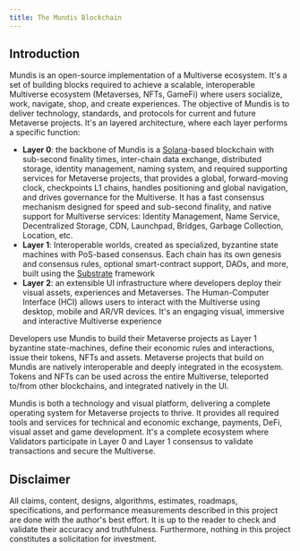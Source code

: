 ```yaml
---
title: The Mundis Blockchain
---
```


## Introduction

Mundis is an open-source implementation of a Multiverse ecosystem. It's a set of building blocks required to achieve a scalable, interoperable Multiverse ecosystem (Metaverses, NFTs, GameFi) where users socialize, work, navigate, shop, and create experiences. The objective of Mundis is to deliver technology, standards, and protocols for current and future Metaverse projects. It's an layered architecture, where each layer performs a specific function:

* **Layer 0**: the backbone of Mundis is a [Solana](https://docs.solana.com/introduction)-based blockchain with sub-second finality times, inter-chain data exchange, distributed storage, identity management, naming system, and required supporting services for Metaverse projects, that provides a global, forward-moving clock, checkpoints L1 chains, handles positioning and global navigation, and drives governance for the Multiverse. It has a fast consensus mechanism designed for speed and sub-second finality, and native support for Multiverse services: Identity Management, Name Service, Decentralized Storage, CDN, Launchpad, Bridges, Garbage Collection, Location, etc.
* **Layer 1**: Interoperable worlds, created as specialized, byzantine state machines with PoS-based consensus. Each chain has its own genesis and consensus rules, optional smart-contract support, DAOs, and more, built using the [Substrate](https://docs.substrate.io/v3/getting-started/overview/) framework
* **Layer 2**: an extensible UI infrastructure where developers deploy their visual assets, experiences and Metaverses. The Human-Computer Interface (HCI) allows users to interact with the Multiverse using desktop, mobile and AR/VR devices. It's an engaging visual, immersive and interactive Multiverse experience

Developers use Mundis to build their Metaverse projects as Layer 1 byzantine state-machines, define their economic rules and interactions, issue their tokens, NFTs and assets. Metaverse projects that build on Mundis are natively interoperable and deeply integrated in the ecosystem. Tokens and NFTs can be used across the entire Multiverse, teleported to/from other blockchains, and integrated natively in the UI.

Mundis is both a technology and visual platform, delivering a complete operating system for Metaverse projects to thrive. It provides all required tools and services for technical and economic exchange, payments, DeFi, visual asset and game development. It's a complete ecosystem where Validators participate in Layer 0 and Layer 1 consensus to validate transactions and secure the Multiverse.


## Disclaimer
All claims, content, designs, algorithms, estimates, roadmaps, specifications, and performance measurements described in this project are done with the author's best effort. It is up to the reader to check and validate their accuracy and truthfulness. Furthermore, nothing in this project constitutes a solicitation for investment.
